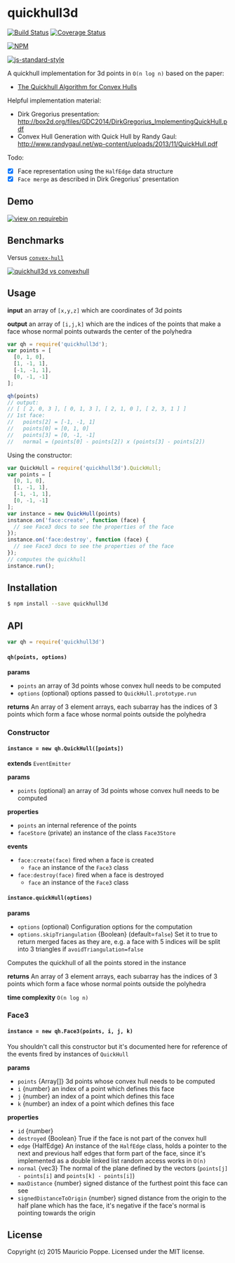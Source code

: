 # quickhull3d
[![Build Status][travis-image]][travis-url] [![Coverage Status][coveralls-image]][coveralls-url]

[![NPM][npm-image]][npm-url]

[![js-standard-style](https://cdn.rawgit.com/feross/standard/master/badge.svg)](https://github.com/feross/standard)

A quickhull implementation for 3d points in `O(n log n)` based on the paper:

- [The Quickhull Algorithm for Convex Hulls](http://www.cise.ufl.edu/~ungor/courses/fall06/papers/QuickHull.pdf)

Helpful implementation material:

- Dirk Gregorius presentation: http://box2d.org/files/GDC2014/DirkGregorius_ImplementingQuickHull.pdf
- Convex Hull Generation with Quick Hull by Randy Gaul: http://www.randygaul.net/wp-content/uploads/2013/11/QuickHull.pdf

Todo:

- [x] Face representation using the `HalfEdge` data structure
- [x] `Face merge` as described in Dirk Gregorius' presentation

## Demo

[![view on requirebin](http://requirebin.com/badge.png)](http://requirebin.com/?gist=ca949bc768ef9cc60473)

## Benchmarks

Versus [`convex-hull`](https://www.npmjs.com/package/convex-hull)

[![quickhull3d vs convexhull](https://cloud.githubusercontent.com/assets/1616682/10469408/f72213f2-71d2-11e5-8ec2-fd41bdd8fb04.png)](https://plot.ly/~maurizzzio/36/quickhull3d-vs-convexhull/)

## Usage

**input** an array of `[x,y,z]` which are coordinates of 3d points

**output** an array of `[i,j,k]` which are the indices of the points that make a face whose normal points outwards the center of the polyhedra

```javascript
var qh = require('quickhull3d');
var points = [
  [0, 1, 0],
  [1, -1, 1],
  [-1, -1, 1],
  [0, -1, -1]
];

qh(points)
// output:
// [ [ 2, 0, 3 ], [ 0, 1, 3 ], [ 2, 1, 0 ], [ 2, 3, 1 ] ]
// 1st face:
//   points[2] = [-1, -1, 1]
//   points[0] = [0, 1, 0]
//   points[3] = [0, -1, -1]
//   normal = (points[0] - points[2]) x (points[3] - points[2])
```

Using the constructor:

```javascript
var QuickHull = require('quickhull3d').QuickHull;
var points = [
  [0, 1, 0],
  [1, -1, 1],
  [-1, -1, 1],
  [0, -1, -1]
];
var instance = new QuickHull(points)
instance.on('face:create', function (face) {
  // see Face3 docs to see the properties of the face
});
instance.on('face:destroy', function (face) {
  // see Face3 docs to see the properties of the face
});
// computes the quickhull
instance.run();
```


## Installation

```bash
$ npm install --save quickhull3d
```

## API

```javascript
var qh = require('quickhull3d')
```

#### `qh(points, options)`

**params**
* `points` an array of 3d points whose convex hull needs to be computed
* `options` (optional) options passed to `QuickHull.prototype.run`

**returns** An array of 3 element arrays, each subarray has the indices of 3 points which form a face whose
normal points outside the polyhedra

### Constructor

#### `instance = new qh.QuickHull([points])`
**extends** `EventEmitter`

**params**
* `points` (optional) an array of 3d points whose convex hull needs to be computed

**properties**
* `points` an internal reference of the points
* `faceStore` (private) an instance of the class `Face3Store`

**events**
* `face:create(face)` fired when a face is created
  * `face` an instance of the `Face3` class
* `face:destroy(face)` fired when a face is destroyed
  * `face` an instance of the `Face3` class

#### `instance.quickHull(options)`

**params**
* `options` (optional) Configuration options for the computation
 * `options.skipTriangulation` {Boolean} (default=`false`) Set it to true to return merged faces as
 they are, e.g. a face with 5 indices will be split into 3 triangles if `avoidTriangulation=false`

Computes the quickhull of all the points stored in the instance

**returns** An array of 3 element arrays, each subarray has the indices of 3 points which form a face whose
normal points outside the polyhedra

**time complexity** `O(n log n)`

### Face3

#### `instance = new qh.Face3(points, i, j, k)`

You shouldn't call this constructor but it's documented here for reference of the events 
fired by instances of `QuickHull`

**params**
* `points` {Array[]} 3d points whose convex hull needs to be computed
* `i` {number} an index of a point which defines this face
* `j` {number} an index of a point which defines this face
* `k` {number} an index of a point which defines this face

**properties**
* `id` {number}
* `destroyed` {Boolean} True if the face is not part of the convex hull 
* `edge` {HalfEdge} An instance of the `HalfEdge` class, holds a pointer to the next and previous half edges
that form part of the face, since it's implemented as a double linked list random access works in `O(n)`
* `normal` {vec3} The normal of the plane defined by the vectors (`points[j] - points[i]` and `points[k] - points[i]`)
* `maxDistance` {number} signed distance of the furthest point this face can see
* `signedDistanceToOrigin` {number} signed distance from the origin to the half plane which has the face,
it's negative if the face's normal is pointing towards the origin

## License

Copyright (c) 2015 Mauricio Poppe. Licensed under the MIT license.

[npm-url]: https://npmjs.org/package/quickhull3d
[npm-image]: https://nodei.co/npm/quickhull3d.png?downloads=true
[travis-url]: https://travis-ci.org/maurizzzio/quickhull3d
[travis-image]: https://travis-ci.org/maurizzzio/quickhull3d.svg?branch=master
[daviddm-url]: https://david-dm.org/maurizzzio/quickhull3d.svg?theme=shields.io
[daviddm-image]: https://david-dm.org/maurizzzio/quickhull3d
[coveralls-url]: https://coveralls.io/r/maurizzzio/quickhull3d
[coveralls-image]: https://coveralls.io/repos/maurizzzio/quickhull3d/badge.svg?branch=master&service=github
